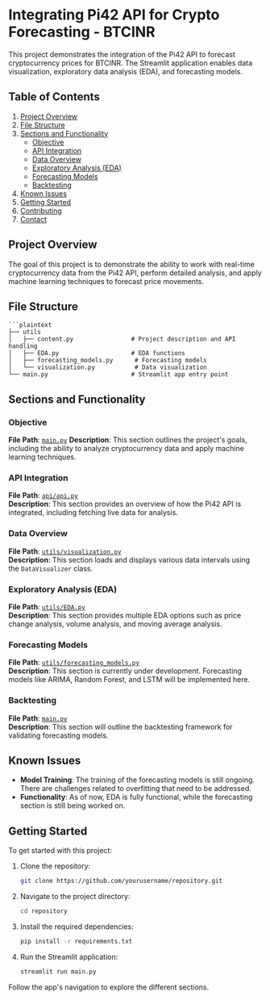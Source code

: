 # Integrating Pi42 API for Crypto Forecasting - BTCINR

This project demonstrates the integration of the Pi42 API to forecast cryptocurrency prices for BTCINR. The Streamlit application enables data visualization, exploratory data analysis (EDA), and forecasting models.

## Table of Contents

1. [Project Overview](#project-overview)
2. [File Structure](#file-structure)
3. [Sections and Functionality](#sections-and-functionality)
   - [Objective](#objective)
   - [API Integration](#api-integration)
   - [Data Overview](#data-overview)
   - [Exploratory Analysis (EDA)](#exploratory-analysis-eda)
   - [Forecasting Models](#forecasting-models)
   - [Backtesting](#backtesting)
4. [Known Issues](#known-issues)
5. [Getting Started](#getting-started)
6. [Contributing](#contributing)
7. [Contact](#contact)

## Project Overview

The goal of this project is to demonstrate the ability to work with real-time cryptocurrency data from the Pi42 API, perform detailed analysis, and apply machine learning techniques to forecast price movements.

## File Structure

    ```plaintext
    ├── utils
    │   ├── content.py                # Project description and API handling
    │   ├── EDA.py                    # EDA functions
    │   ├── forecasting_models.py      # Forecasting models
    │   └── visualization.py           # Data visualization
    └── main.py                       # Streamlit app entry point

## Sections and Functionality

### Objective
**File Path**: [`main.py`](./main.py)
**Description**: This section outlines the project's goals, including the ability to analyze cryptocurrency data and apply machine learning techniques.

### API Integration
**File Path**: [`api/api.py`](.app/utils/data_retrieval.py)  
**Description**: This section provides an overview of how the Pi42 API is integrated, including fetching live data for analysis.

### Data Overview
**File Path**: [`utils/visualization.py`](utils/visualization.py)  
**Description**: This section loads and displays various data intervals using the `DataVisualizer` class.

### Exploratory Analysis (EDA)
**File Path**: [`utils/EDA.py`](utils/EDA.py)  
**Description**: This section provides multiple EDA options such as price change analysis, volume analysis, and moving average analysis.

### Forecasting Models
**File Path**: [`utils/forecasting_models.py`](utils/forecasting_models.py)  
**Description**: This section is currently under development. Forecasting models like ARIMA, Random Forest, and LSTM will be implemented here.

### Backtesting
**File Path**: [`main.py`](./main.py)  
**Description**: This section will outline the backtesting framework for validating forecasting models.

## Known Issues
- **Model Training**: The training of the forecasting models is still ongoing. There are challenges related to overfitting that need to be addressed.
- **Functionality**: As of now, EDA is fully functional, while the forecasting section is still being worked on.

## Getting Started
To get started with this project:

1. Clone the repository:
    ```bash
    git clone https://github.com/yourusername/repository.git
    ```

2. Navigate to the project directory:
    ```bash
    cd repository
    ```

3. Install the required dependencies:
    ```bash
    pip install -r requirements.txt
    ```

4. Run the Streamlit application:
    ```bash
    streamlit run main.py
    ```

Follow the app's navigation to explore the different sections.
